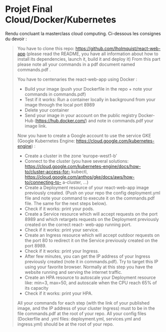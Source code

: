 
# Projet Final Cloud/Docker/Kubernetes

Rendu concluant la masterclass cloud computing. Ci-dessous les consignes du devoir :

> You have to clone this repo:
> https://github.com/lholmquist/react-web-app (please read the README,
> you have all information about how to install its dependencies, launch
> it, build it and deploy it) From this part please note all your
> commands in a pdf document named commands.pdf .
> 
> You have to centenaries the react-web-app using Docker :
> - Build your image (push your Dockerfile in the repo + note your commands in commands.pdf)
> - Test if it works: Run a container locally in background from your image through the local port 8989
> - Delete your container
> - Send your image in your account on the public registry Docker-Hub (https://hub.docker.com/) and note in commands.pdf your image link.
> 
> Now you have to create a Google account to use the service GKE (Google
> Kubernetes Engine: https://cloud.google.com/kubernetes-engine) :
> - Create a cluster in the zone ‘europe-west1-b’
> - Connect to the cluster (you have several solutions: https://cloud.google.com/kubernetes-engine/docs/how-to/cluster-access-for-
> kubectl,
> https://cloud.google.com/anthos/gke/docs/aws/how-to/connecting-to-
> a-cluster, ...)
> - Create a Deployment resource of your react-web-app image previously created. (Push on your repo the config deployment.yml file and note
> your command to execute it on the commands.pdf file. The same for the
> next steps below).
> - Check if it works: print your pods.
> - Create a Service resource which will accept requests on the port 8989 and which retargets requests on the Deployment previously created
> on the correct react- web-app running port.
> - Check if it works: print your service.
> - Create an Ingress resource which will accept outdoor requests on the port 80 to redirect it on the Service previously created on the port 8989.
> - Check if it works: print your Ingress.
> - After few minutes, you can get the IP address of your Ingress previously created (note it in commands.pdf). Try to target this IP
> using your favorite browser. Normally at this step you have the
> website running and serving the internet traffic.
> - Create an HPA resource to autoscale your Deployment resource like: min=3, max=50, and autoscale when the CPU reach 65% of its capacity
> - Check if it works: print your HPA.
> 
> All your commands for each step (with the link of your published
> image, and the IP address of your cluster Ingress) must to be in the
> file commands.pdf at the root of your repo. All your config files
> (Dockerfile and .yml files: deployment.yml, services.yml and
> ingress.yml) should be at the root of your repo.
